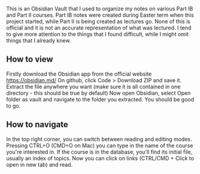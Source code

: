 This is an Obsidian Vault that I used to organize my notes on various Part IB and Part II courses. Part IB notes were created during Easter term when this project started, while Part II is being created as lectures go. 
None of this is official and it is not an accurate representation of what was lectured. I tend to give more attention to the things that I found difficult, while I might omit things that I already knew. 

## How to view
Firstly download the Obsidian app from the official website https://obsidian.md/
On github, click Code > Download ZIP and save it.
Extract the file anywhere you want (make sure it is all contained in one directory - this should be true by default)
Now open Obsidian, select Open folder as vault and navigate to the folder you extracted. 
You should be good to go.

## How to navigate
In the top right corner, you can switch between reading and editing modes.
Pressing CTRL+O (CMD+O on Mac) you can type in the name of the course you're interested in. If the course is in the database, you'll find its initial file, usually an index of topics. Now you can click on links (CTRL/CMD + Click to open in new tab) and read.